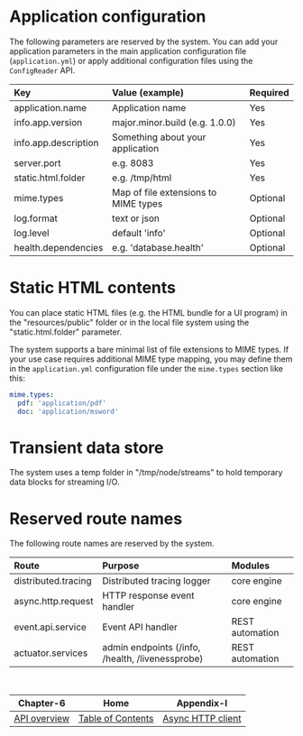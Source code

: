 # Application configuration

The following parameters are reserved by the system. You can add your application parameters
in the main application configuration file (`application.yml`) or apply additional configuration
files using the `ConfigReader` API.

| Key                  | Value (example)                      | Required |
|:---------------------|:-------------------------------------|:---------|
| application.name     | Application name                     | Yes      |
| info.app.version     | major.minor.build (e.g. 1.0.0)       | Yes      |
| info.app.description | Something about your application     | Yes      |
| server.port          | e.g. 8083                            | Yes      |
| static.html.folder   | e.g. /tmp/html                       | Yes      |
| mime.types           | Map of file extensions to MIME types | Optional |
| log.format           | text or json                         | Optional |
| log.level            | default 'info'                       | Optional |
| health.dependencies  | e.g. 'database.health'               | Optional |

# Static HTML contents

You can place static HTML files (e.g. the HTML bundle for a UI program) in the "resources/public" folder or
in the local file system using the "static.html.folder" parameter.

The system supports a bare minimal list of file extensions to MIME types. If your use case requires additional
MIME type mapping, you may define them in the `application.yml` configuration file under the `mime.types`
section like this:

```yaml
mime.types:
  pdf: 'application/pdf'
  doc: 'application/msword'
```

# Transient data store

The system uses a temp folder in "/tmp/node/streams" to hold temporary data blocks for streaming I/O.

# Reserved route names

The following route names are reserved by the system.

| Route               | Purpose                                          | Modules         |
|:--------------------|:-------------------------------------------------|:----------------|
| distributed.tracing | Distributed tracing logger                       | core engine     |
| async.http.request  | HTTP response event handler                      | core engine     |
| event.api.service   | Event API handler                                | REST automation |
| actuator.services   | admin endpoints (/info, /health, /livenessprobe) | REST automation |

<br/>

|          Chapter-6           |                   Home                    |             Appendix-I              |
|:----------------------------:|:-----------------------------------------:|:-----------------------------------:|
| [API overview](CHAPTER-6.md) | [Table of Contents](TABLE-OF-CONTENTS.md) | [Async HTTP client](APPENDIX-II.md) |

